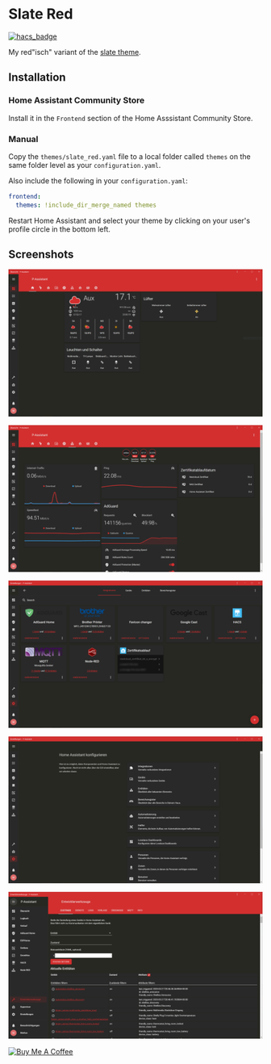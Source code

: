 # Slate Red

[![hacs_badge](https://img.shields.io/badge/HACS-default-orange.svg)](https://github.com/custom-components/hacs)

My red"isch" variant of the [slate theme](https://github.com/seangreen2/slate_theme).

## Installation

### Home Assistant Community Store

Install it in the `Frontend` section of the Home Asssistant Community Store.


### Manual

Copy the `themes/slate_red.yaml` file to a local folder called `themes` on the same folder level as your `configuration.yaml`.

Also include the following in your `configuration.yaml`:

```yaml
frontend:
  themes: !include_dir_merge_named themes
```
  
Restart Home Assistant and select your theme by clicking on your user's profile circle in the bottom left.

## Screenshots

![Lovelace](https://raw.githubusercontent.com/Poeschl/slate_red/master/assets/lovelace1.png)

![Lovelace](https://raw.githubusercontent.com/Poeschl/slate_red/master/assets/lovelace2.png)

![Lovelace](https://raw.githubusercontent.com/Poeschl/slate_red/master/assets/integrations.png)

![Lovelace](https://raw.githubusercontent.com/Poeschl/slate_red/master/assets/settings.png)

![Lovelace](https://raw.githubusercontent.com/Poeschl/slate_red/master/assets/devtools.png)


[![Buy Me A Coffee](https://img.shields.io/badge/Buy%20me%20a%20coffee-%23d32f2f?logo=buy-me-a-coffee&style=for-the-badge&logoColor=white)](https://www.buymeacoffee.com/Poeschl)
